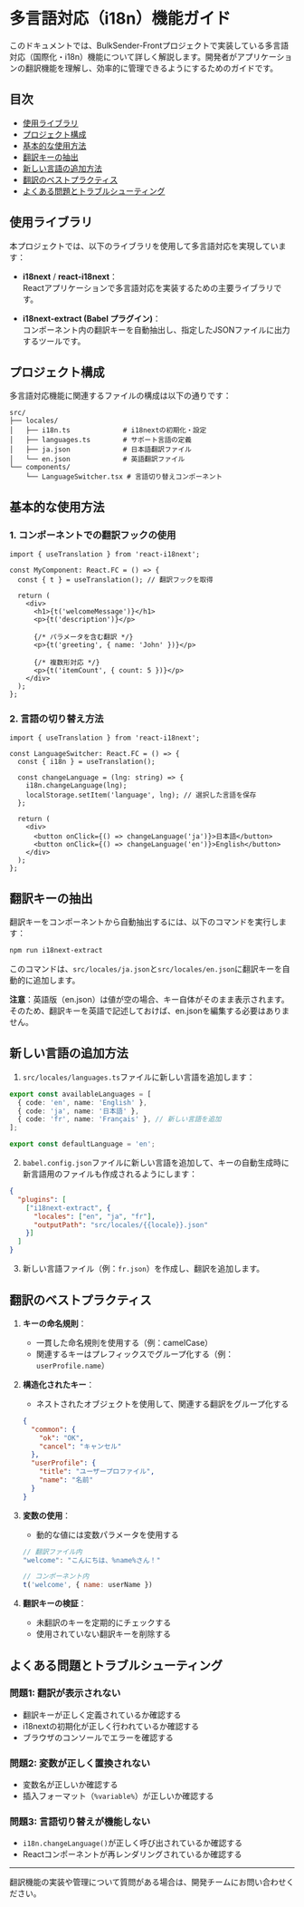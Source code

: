 # 多言語対応（i18n）機能ガイド

このドキュメントでは、BulkSender-Frontプロジェクトで実装している多言語対応（国際化・i18n）機能について詳しく解説します。開発者がアプリケーションの翻訳機能を理解し、効率的に管理できるようにするためのガイドです。

## 目次
- [使用ライブラリ](#使用ライブラリ)
- [プロジェクト構成](#プロジェクト構成)
- [基本的な使用方法](#基本的な使用方法)
- [翻訳キーの抽出](#翻訳キーの抽出)
- [新しい言語の追加方法](#新しい言語の追加方法)
- [翻訳のベストプラクティス](#翻訳のベストプラクティス)
- [よくある問題とトラブルシューティング](#よくある問題とトラブルシューティング)

## 使用ライブラリ

本プロジェクトでは、以下のライブラリを使用して多言語対応を実現しています：

- **i18next** / **react-i18next**：  
  Reactアプリケーションで多言語対応を実装するための主要ライブラリです。
  
- **i18next-extract (Babel プラグイン)**：  
  コンポーネント内の翻訳キーを自動抽出し、指定したJSONファイルに出力するツールです。

## プロジェクト構成

多言語対応機能に関連するファイルの構成は以下の通りです：

```
src/
├── locales/
│   ├── i18n.ts             # i18nextの初期化・設定
│   ├── languages.ts        # サポート言語の定義
│   ├── ja.json             # 日本語翻訳ファイル
│   └── en.json             # 英語翻訳ファイル
└── components/
    └── LanguageSwitcher.tsx # 言語切り替えコンポーネント
```

## 基本的な使用方法

### 1. コンポーネントでの翻訳フックの使用

```tsx
import { useTranslation } from 'react-i18next';

const MyComponent: React.FC = () => {
  const { t } = useTranslation(); // 翻訳フックを取得
  
  return (
    <div>
      <h1>{t('welcomeMessage')}</h1>
      <p>{t('description')}</p>
      
      {/* パラメータを含む翻訳 */}
      <p>{t('greeting', { name: 'John' })}</p>
      
      {/* 複数形対応 */}
      <p>{t('itemCount', { count: 5 })}</p>
    </div>
  );
};
```

### 2. 言語の切り替え方法

```tsx
import { useTranslation } from 'react-i18next';

const LanguageSwitcher: React.FC = () => {
  const { i18n } = useTranslation();
  
  const changeLanguage = (lng: string) => {
    i18n.changeLanguage(lng);
    localStorage.setItem('language', lng); // 選択した言語を保存
  };
  
  return (
    <div>
      <button onClick={() => changeLanguage('ja')}>日本語</button>
      <button onClick={() => changeLanguage('en')}>English</button>
    </div>
  );
};
```

## 翻訳キーの抽出

翻訳キーをコンポーネントから自動抽出するには、以下のコマンドを実行します：

```bash
npm run i18next-extract
```

このコマンドは、`src/locales/ja.json`と`src/locales/en.json`に翻訳キーを自動的に追加します。

**注意**：英語版（en.json）は値が空の場合、キー自体がそのまま表示されます。そのため、翻訳キーを英語で記述しておけば、en.jsonを編集する必要はありません。

## 新しい言語の追加方法

1. `src/locales/languages.ts`ファイルに新しい言語を追加します：

```typescript
export const availableLanguages = [
  { code: 'en', name: 'English' },
  { code: 'ja', name: '日本語' },
  { code: 'fr', name: 'Français' }, // 新しい言語を追加
];

export const defaultLanguage = 'en';
```

2. `babel.config.json`ファイルに新しい言語を追加して、キーの自動生成時に新言語用のファイルも作成されるようにします：

```json
{
  "plugins": [
    ["i18next-extract", {
      "locales": ["en", "ja", "fr"],
      "outputPath": "src/locales/{{locale}}.json"
    }]
  ]
}
```

3. 新しい言語ファイル（例：`fr.json`）を作成し、翻訳を追加します。

## 翻訳のベストプラクティス

1. **キーの命名規則**：
   - 一貫した命名規則を使用する（例：camelCase）
   - 関連するキーはプレフィックスでグループ化する（例：`userProfile.name`）

2. **構造化されたキー**：
   - ネストされたオブジェクトを使用して、関連する翻訳をグループ化する
   ```json
   {
     "common": {
       "ok": "OK",
       "cancel": "キャンセル"
     },
     "userProfile": {
       "title": "ユーザープロファイル",
       "name": "名前"
     }
   }
   ```

3. **変数の使用**：
   - 動的な値には変数パラメータを使用する
   ```jsx
   // 翻訳ファイル内
   "welcome": "こんにちは、%name%さん！"
   
   // コンポーネント内
   t('welcome', { name: userName })
   ```

4. **翻訳キーの検証**：
   - 未翻訳のキーを定期的にチェックする
   - 使用されていない翻訳キーを削除する

## よくある問題とトラブルシューティング

### 問題1: 翻訳が表示されない
- 翻訳キーが正しく定義されているか確認する
- i18nextの初期化が正しく行われているか確認する
- ブラウザのコンソールでエラーを確認する

### 問題2: 変数が正しく置換されない
- 変数名が正しいか確認する
- 插入フォーマット（`%variable%`）が正しいか確認する

### 問題3: 言語切り替えが機能しない
- `i18n.changeLanguage()`が正しく呼び出されているか確認する
- Reactコンポーネントが再レンダリングされているか確認する

---

翻訳機能の実装や管理について質問がある場合は、開発チームにお問い合わせください。
